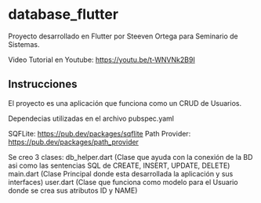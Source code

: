# database_flutter

Proyecto desarrollado en Flutter por Steeven Ortega para Seminario de Sistemas.

Video Tutorial en Youtube: https://youtu.be/t-WNVNk2B9I

## Instrucciones

El proyecto es una aplicación que funciona como un CRUD de Usuarios.

Dependecias utilizadas en el archivo pubspec.yaml

SQFLite: https://pub.dev/packages/sqflite
Path Provider: https://pub.dev/packages/path_provider

Se creo 3 clases:
db_helper.dart (Clase que ayuda con la conexión de la BD asi como las sentencias SQL de CREATE, INSERT, UPDATE, DELETE)
main.dart (Clase Principal donde esta desarrollada la aplicación y sus interfaces)
user.dart (Clase que funciona como modelo para el Usuario donde se crea sus atributos ID y NAME)
